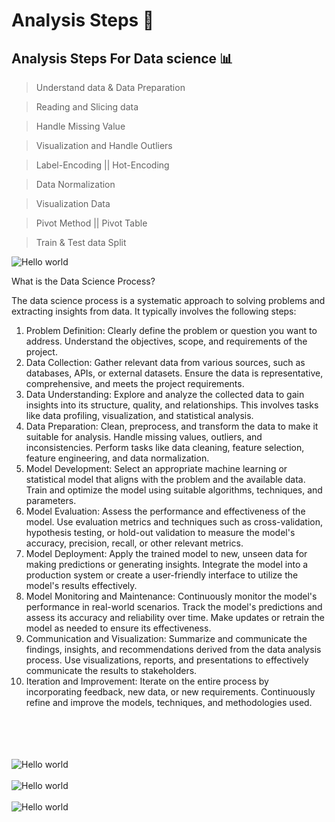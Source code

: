 # Analysis Steps 📑
## Analysis Steps For Data science   📊

> Understand data & Data Preparation

> Reading and Slicing data 

> Handle Missing Value 

> Visualization and Handle Outliers 

> Label-Encoding || Hot-Encoding

> Data Normalization 

> Visualization Data

> Pivot Method || Pivot Table

> Train & Test data Split

<img src="https://i.stack.imgur.com/J70U4.png" alt="Hello world">

<br>


What is the  Data Science Process?

The data science process is a systematic approach to solving problems and extracting insights from data. It typically involves the following steps:

1. Problem Definition: Clearly define the problem or question you want to address. Understand the objectives, scope, and requirements of the project.
 2. Data Collection: Gather relevant data from various sources, such as databases, APIs, or external datasets. Ensure the data is representative, comprehensive, and meets the project requirements.
 3. Data Understanding: Explore and analyze the collected data to gain insights into its structure, quality, and relationships. This involves tasks like data profiling, visualization, and statistical analysis.
 4. Data Preparation: Clean, preprocess, and transform the data to make it suitable for analysis. Handle missing values, outliers, and inconsistencies. Perform tasks like data cleaning, feature selection, feature engineering, and data normalization.
 5. Model Development: Select an appropriate machine learning or statistical model that aligns with the problem and the available data. Train and optimize the model using suitable algorithms, techniques, and parameters.
 6. Model Evaluation: Assess the performance and effectiveness of the model. Use evaluation metrics and techniques such as cross-validation, hypothesis testing, or hold-out validation to measure the model's accuracy, precision, recall, or other relevant metrics.
 7. Model Deployment: Apply the trained model to new, unseen data for making predictions or generating insights. Integrate the model into a production system or create a user-friendly interface to utilize the model's results effectively.
 8. Model Monitoring and Maintenance: Continuously monitor the model's performance in real-world scenarios. Track the model's predictions and assess its accuracy and reliability over time. Make updates or retrain the model as needed to ensure its effectiveness.
 9. Communication and Visualization: Summarize and communicate the findings, insights, and recommendations derived from the data analysis process. Use visualizations, reports, and presentations to effectively communicate the results to stakeholders.
 10. Iteration and Improvement: Iterate on the entire process by incorporating feedback, new data, or new requirements. Continuously refine and improve the models, techniques, and methodologies used.

<br>
<br>
<br>
<br>

<img src="https://learn.microsoft.com/en-us/azure/architecture/data-science-process/media/lifecycle/tdsp-lifecycle2.png" alt="Hello world">

<br>
<br>

<img src="https://static.javatpoint.com/tutorial/machine-learning/images/machine-learning-pipeline2.png" alt="Hello world">
<br>
<br>
<img src="https://datatron.com/wp-content/uploads/2021/05/Machine-Learning-Pipeline_1.png" alt="Hello world">
<br>






